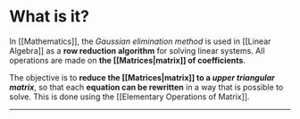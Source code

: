 # What is it?

In [[Mathematics]], the *Gaussian elimination method* is used in [[Linear Algebra]] as a **row reduction algorithm** for solving linear systems. All operations are made on **the [[Matrices|matrix]] of coefficients**.

The objective is to **reduce the [[Matrices|matrix]] to a *upper triangular matrix***, so that each **equation can be rewritten** in a way that is possible to solve. This is done using the [[Elementary Operations of Matrix]].
___

